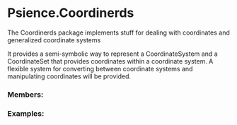 # <a id="Psience.Coordinerds">Psience.Coordinerds</a>
    
The Coordinerds package implements stuff for dealing with coordinates and generalized coordinate systems

It provides a semi-symbolic way to represent a CoordinateSystem and a CoordinateSet that provides coordinates within a
coordinate system. A flexible system for converting between coordinate systems and manipulating coordinates will be
provided.

### Members:



### Examples:


